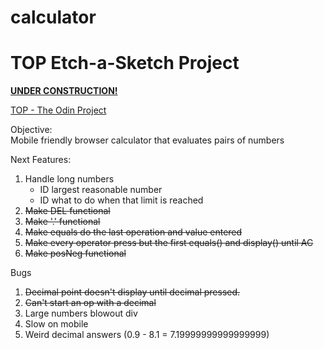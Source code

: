 # calculator

<h1>TOP Etch-a-Sketch Project</h1>

**[UNDER CONSTRUCTION!](https://el-pea.github.io/calculator/)**

[TOP - The Odin Project](https://www.theodinproject.com/faq)

Objective:</br>
Mobile friendly browser calculator that evaluates pairs of numbers

Next Features:</br>
1. Handle long numbers
    * ID largest reasonable number
    * ID what to do when that limit is reached
2. ~~Make DEL functional~~
3. ~~Make '.' functional~~
4. ~~Make equals do the last operation and value entered~~
5. ~~Make every operator press but the first equals() and display() until AC~~
6. ~~Make posNeg functional~~ 

Bugs</br>
1. ~~Decimal point doesn't display until decimal pressed.~~
2. ~~Can't start an op with a decimal~~
3. Large numbers blowout div
4. Slow on mobile
5. Weird decimal answers (0.9 - 8.1 = 7.19999999999999999)


